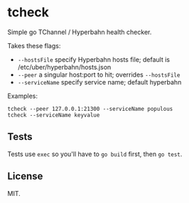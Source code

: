 # tcheck

Simple go TChannel / Hyperbahn health checker.

Takes these flags:

* `--hostsFile` specify Hyperbahn hosts file; default is /etc/uber/hyperbahn/hosts.json
* `--peer` a singular host:port to hit; overrides `--hostsFile`
* `--serviceName` specify service name; default hyperbahn

Examples:

```
tcheck --peer 127.0.0.1:21300 --serviceName populous
tcheck --serviceName keyvalue
```

## Tests

Tests use `exec` so you'll have to `go build` first, then `go test`.

## License

MIT.
